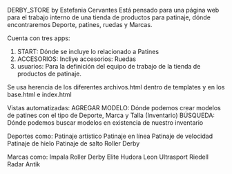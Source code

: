 DERBY_STORE by Estefania Cervantes
Está pensado para una página web para el trabajo interno de una tienda de productos para patinaje, dónde encontraremos Deporte, patines, ruedas y Marcas.

Cuenta con tres apps:
1. START: Dónde se incluye lo relacionado a Patines
2. ACCESORIOS: Incliye accesorios: Ruedas
3. usuarios: Para la definición del equipo de trabajo de la tienda de productos de patinaje.

Se usa herencia de los diferentes archivos.html dentro de templates y en los base.html e index.html



Vistas automatizadas:
AGREGAR MODELO: Dónde podemos crear modelos de patines con el tipo de Deporte, Marca y Talla (Inventario)
BÚSQUEDA: Dónde podemos buscar modelos en existencia de nuestro inventario


Deportes como:
    Patinaje artístico
    Patinaje en línea
    Patinaje de velocidad
    Patinaje de hielo
    Patinaje de salto
    Roller Derby
    
Marcas como:
    Impala
    Roller Derby Elite
    Hudora Leon
    Ultrasport
    Riedell
    Radar
    Antik



